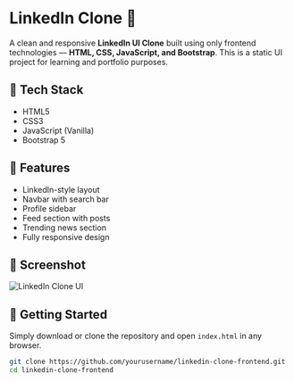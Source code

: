 # LinkedIn Clone  💼

A clean and responsive **LinkedIn UI Clone** built using only frontend technologies — **HTML, CSS, JavaScript, and Bootstrap**. This is a static UI project for learning and portfolio purposes.

## 🔧 Tech Stack
- HTML5
- CSS3
- JavaScript (Vanilla)
- Bootstrap 5

## 🎯 Features
- LinkedIn-style layout
- Navbar with search bar
- Profile sidebar
- Feed section with posts
- Trending news section
- Fully responsive design

## 📸 Screenshot
![LinkedIn Clone UI](./screenshot.png) <!-- (Upload your screenshot image and rename it to screenshot.png) -->

## 🚀 Getting Started
Simply download or clone the repository and open `index.html` in any browser.

```bash
git clone https://github.com/yourusername/linkedin-clone-frontend.git
cd linkedin-clone-frontend
